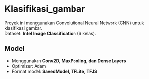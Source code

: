 # Klasifikasi_gambar

Proyek ini menggunakan Convolutional Neural Network (CNN) untuk klasifikasi gambar.  
Dataset: **Intel Image Classification** (6 kelas).  

## Model
- Menggunakan **Conv2D, MaxPooling, dan Dense Layers**  
- Optimizer: Adam  
- Format model: **SavedModel, TFLite, TFJS**  
